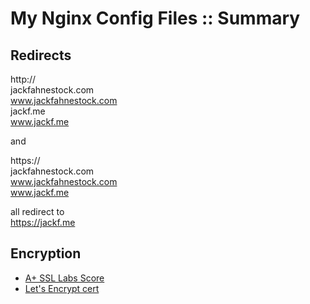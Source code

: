 # My Nginx Config Files :: Summary

## Redirects

http:// <br/>
jackfahnestock.com <br/>
www.jackfahnestock.com <br/>
jackf.me <br/>
www.jackf.me

and

https:// <br/>
jackfahnestock.com <br/>
www.jackfahnestock.com <br/>
www.jackf.me

all redirect to <br/>
https://jackf.me

## Encryption

- [A+ SSL Labs Score](https://www.ssllabs.com/ssltest/analyze.html?d=jackf.me&latest)
- [Let's Encrypt cert](https://www.digitalocean.com/community/tutorials/how-to-secure-nginx-with-let-s-encrypt-on-ubuntu-14-04)

